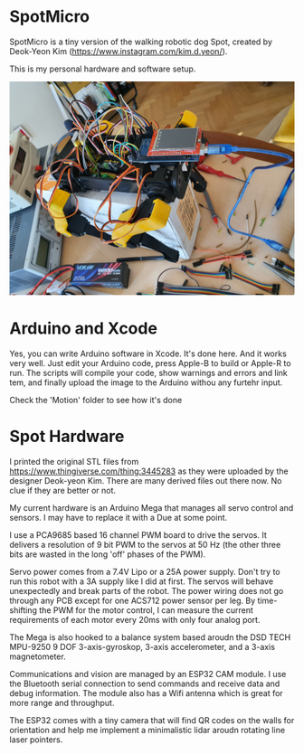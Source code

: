 
SpotMicro
=========

SpotMicro is a tiny version of the walking robotic dog Spot, 
created by Deok-Yeon Kim (https://www.instagram.com/kim.d.yeon/).

This is my personal hardware and software setup.

![alt text](https://raw.githubusercontent.com/MatthiasWM/SpotMicro/master/Media/spot_the_chaos.jpg "Spot The Chaos")


Arduino and Xcode
=================

Yes, you can write Arduino software in Xcode. It's done here. And it works very well.
Just edit your Arduino code, press Apple-B to build or Apple-R to run. The scripts
will compile your code, show warnings and errors and link tem, and finally upload
the image to the Arduino withou any furtehr input.

Check the 'Motion' folder to see how it's done


Spot Hardware
===========

I printed the original STL files from https://www.thingiverse.com/thing:3445283 as they were
uploaded by the designer Deok-yeon Kim. There are many derived files out there now. No 
clue if they are better or not.

My current hardware is an Arduino Mega that manages all servo control and sensors. I may
have to replace it with a Due at some point. 

I use a PCA9685 based 16 channel PWM board
to drive the servos. It delivers a resolution of 9 bit PWM to the servos at 50 Hz (the other three 
bits are wasted in the long 'off' phases of the PWM).

Servo power comes from a 7.4V Lipo or a 25A power supply. Don't try to run this robot with 
a 3A supply like I did at first. The servos will behave unexpectedly and break parts of the robot.
The power wiring does not go through any PCB except for one ACS712 power sensor per leg.
By time-shifting the PWM for the motor control, I can measure the current requirements of 
each motor every 20ms with only four analog port.

The Mega is also hooked to a balance system based aroudn the DSD TECH MPU-9250 
9 DOF 3-axis-gyroskop, 3-axis accelerometer, and a 3-axis magnetometer.

Communications and vision are managed by an ESP32 CAM module. I use the Bluetooth
serial connection to send commands and receive data and debug information. The module
also has a Wifi antenna which is great for more range and throughput.

The ESP32 comes with a tiny camera that will find QR codes on the walls for orientation and
help me implement a minimalistic lidar aroudn rotating line laser pointers.





